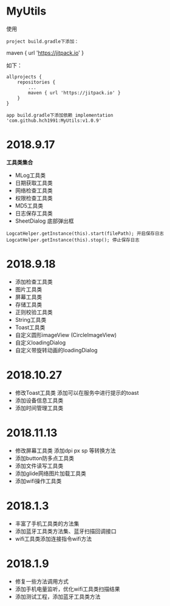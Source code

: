 # MyUtils

使用

    project build.gradle下添加：

maven { url 'https://jitpack.io' }

如下：

	allprojects {
		repositories {
			...
			maven { url 'https://jitpack.io' }
		}
	}

    app build.gradle下添加依赖 implementation 'com.github.hch1991:MyUtils:v1.0.9'
  
  
# 2018.9.17

**工具类集合**
* MLog工具类 
* 日期获取工具类  
* 网络检查工具类
* 权限检查工具类
* MD5工具类
* 日志保存工具类
* SheetDialog 底部弹出框
```
LogcatHelper.getInstance(this).start(filePath); 开启保存日志
LogcatHelper.getInstance(this).stop(); 停止保存日志
```


# 2018.9.18
* 添加检查工具类 
* 图片工具类
* 屏幕工具类 
* 存储工具类 
* 正则校验工具类
* String工具类
* Toast工具类
* 自定义圆形imageView (CircleImageView)
* 自定义loadingDialog
* 自定义带旋转动画的loadingDialog

# 2018.10.27
* 修改Toast工具类 添加可以在服务中进行提示的toast
* 添加设备信息工具类
* 添加时间管理工具类

# 2018.11.13
* 修改屏幕工具类 添加dpi px sp 等转换方法
* 添加button防多点工具类
* 添加文件读写工具类
* 添加glide网络图片加载工具类
* 添加wifi操作工具类

# 2018.1.3
* 丰富了手机工具类的方法集
* 添加蓝牙工具类方法集、蓝牙扫描回调接口
* wifi工具类添加连接指令wifi方法

# 2018.1.9
* 修复一些方法调用方式
* 添加手机电量监听，优化wifi工具类扫描结果
* 添加测试工程，添加蓝牙工具类方法
